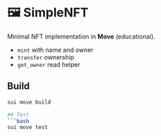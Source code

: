 # 🖼 SimpleNFT

Minimal NFT implementation in **Move** (educational).
- `mint` with name and owner
- `transfer` ownership
- `get_owner` read helper

## Build
```bash
sui move build

## Test
```bash
sui move test
